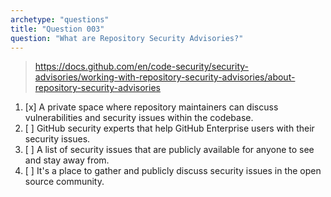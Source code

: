 ```yaml
---
archetype: "questions"
title: "Question 003"
question: "What are Repository Security Advisories?"
---
```



> https://docs.github.com/en/code-security/security-advisories/working-with-repository-security-advisories/about-repository-security-advisories
1. [x] A private space where repository maintainers can discuss vulnerabilities and security issues within the codebase.
1. [ ] GitHub security experts that help GitHub Enterprise users with their security issues.
1. [ ] A list of security issues that are publicly available for anyone to see and stay away from.
1. [ ] It's a place to gather and publicly discuss security issues in the open source community.
